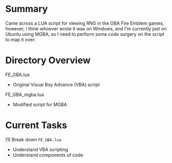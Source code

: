 # Summary
Came across a LUA script for viewing RNG in the GBA Fire Emblem games, however, I think whoever wrote it was on Windows, and I'm currently just on Ubuntu using MGBA, so I need to perform some code surgery on the script to map it over. 

# Directory Overview 
FE_GBA.lua
- Original Visual Boy Advance (VBA) script

FE_GBA_mgba.lua
- Modified script for MGBA

# Current Tasks
(1) Break down `FE_GBA.lua`
- Understand VBA scripting
- Understand components of code

